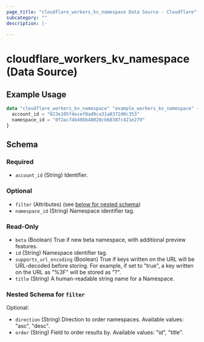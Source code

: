 ```yaml
---
page_title: "cloudflare_workers_kv_namespace Data Source - Cloudflare"
subcategory: ""
description: |-
  
---
```


# cloudflare_workers_kv_namespace (Data Source)



## Example Usage

```terraform
data "cloudflare_workers_kv_namespace" "example_workers_kv_namespace" {
  account_id = "023e105f4ecef8ad9ca31a8372d0c353"
  namespace_id = "0f2ac74b498b48028cb68387c421e279"
}
```

<!-- schema generated by tfplugindocs -->
## Schema

### Required

- `account_id` (String) Identifier.

### Optional

- `filter` (Attributes) (see [below for nested schema](#nestedatt--filter))
- `namespace_id` (String) Namespace identifier tag.

### Read-Only

- `beta` (Boolean) True if new beta namespace, with additional preview features.
- `id` (String) Namespace identifier tag.
- `supports_url_encoding` (Boolean) True if keys written on the URL will be URL-decoded before storing. For example, if set to "true", a key written on the URL as "%3F" will be stored as "?".
- `title` (String) A human-readable string name for a Namespace.

<a id="nestedatt--filter"></a>
### Nested Schema for `filter`

Optional:

- `direction` (String) Direction to order namespaces.
Available values: "asc", "desc".
- `order` (String) Field to order results by.
Available values: "id", "title".


